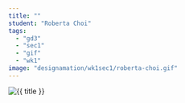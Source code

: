 ```yaml
---
title: ""
student: "Roberta Choi"
tags:
  - "gd3"
  - "sec1"
  - "gif"
  - "wk1"
image: "designamation/wk1sec1/roberta-choi.gif"
---
```


<img src="{{urls.media}}/{{ image }}" alt="{{ title }}"/>


